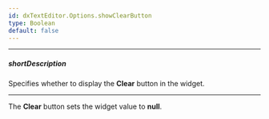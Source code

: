 ```yaml
---
id: dxTextEditor.Options.showClearButton
type: Boolean
default: false
---
```

---
##### shortDescription
Specifies whether to display the **Clear** button in the widget.

---
The **Clear** button sets the widget value to **null**.